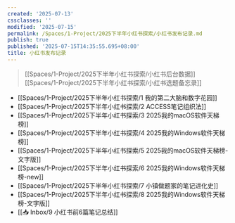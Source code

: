```yaml
---
created: '2025-07-13'
cssclasses: ''
modified: '2025-07-15'
permalink: /Spaces/1-Project/2025下半年小红书探索/小红书发布记录.md
publish: true
published: '2025-07-15T14:35:55.695+08:00'
title: 小红书发布记录
---
```

> [[Spaces/1-Project/2025下半年小红书探索/小红书后台数据]]
> [[Spaces/1-Project/2025下半年小红书探索/小红书选题备忘录]]

- [[Spaces/1-Project/2025下半年小红书探索/1 我的第二大脑和数字花园]]
- [[Spaces/1-Project/2025下半年小红书探索/2 ACCESS笔记组织法]]
- [[Spaces/1-Project/2025下半年小红书探索/3 2025我的macOS软件天梯榜]]
- [[Spaces/1-Project/2025下半年小红书探索/4 2025我的Windows软件天梯榜]]
- [[Spaces/1-Project/2025下半年小红书探索/5 2025我的macOS软件天梯榜-文字版]]
- [[Spaces/1-Project/2025下半年小红书探索/6 2025我的Windows软件天梯榜-new]]
- [[Spaces/1-Project/2025下半年小红书探索/7 小镇做题家的笔记进化史]]
- [[Spaces/1-Project/2025下半年小红书探索/8 2025我的Windows软件天梯榜-文字版]]
- [[📥 Inbox/9 小红书前6篇笔记总结]]
